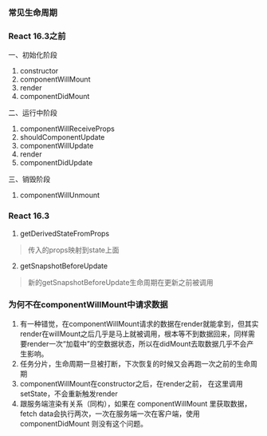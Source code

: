 ### 常见生命周期

### React 16.3之前
一、初始化阶段
1. constructor
2. componentWillMount
3. render
4. componentDidMount

二、运行中阶段
1. componentWillReceiveProps
2. shouldComponentUpdate
3. componentWillUpdate
4. render
5. componentDidUpdate


三、销毁阶段
1. componentWillUnmount


### React 16.3
1. getDerivedStateFromProps
> 传入的props映射到state上面
2. getSnapshotBeforeUpdate
> 新的getSnapshotBeforeUpdate生命周期在更新之前被调用


### 为何不在componentWillMount中请求数据
1. 有一种错觉，在componentWillMount请求的数据在render就能拿到，但其实render在willMount之后几乎是马上就被调用，根本等不到数据回来，同样需要render一次“加载中”的空数据状态，所以在didMount去取数据几乎不会产生影响。
2. 任务分片，生命周期一旦被打断，下次恢复的时候又会再跑一次之前的生命周期
3. componentWillMount在constructor之后，在render之前， 在这里调用setState，不会重新触发render
4. 跟服务端渲染有关系（同构），如果在 componentWillMount 里获取数据，fetch data会执行两次，一次在服务端一次在客户端，使用 componentDidMount 则没有这个问题。
